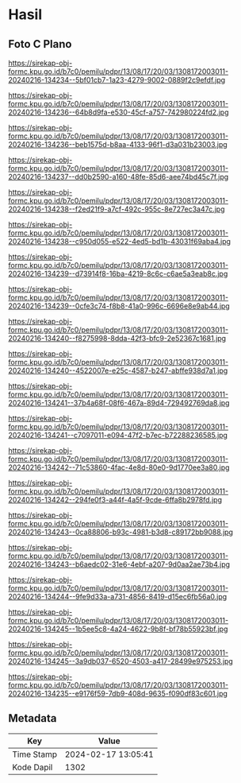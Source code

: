 # Hasil

## Foto C Plano

https://sirekap-obj-formc.kpu.go.id/b7c0/pemilu/pdpr/13/08/17/20/03/1308172003011-20240216-134234--5bf01cb7-1a23-4279-9002-0889f2c9efdf.jpg

https://sirekap-obj-formc.kpu.go.id/b7c0/pemilu/pdpr/13/08/17/20/03/1308172003011-20240216-134236--64b8d9fa-e530-45cf-a757-742980224fd2.jpg

https://sirekap-obj-formc.kpu.go.id/b7c0/pemilu/pdpr/13/08/17/20/03/1308172003011-20240216-134236--beb1575d-b8aa-4133-96f1-d3a031b23003.jpg

https://sirekap-obj-formc.kpu.go.id/b7c0/pemilu/pdpr/13/08/17/20/03/1308172003011-20240216-134237--dd0b2590-a160-48fe-85d6-aee74bd45c7f.jpg

https://sirekap-obj-formc.kpu.go.id/b7c0/pemilu/pdpr/13/08/17/20/03/1308172003011-20240216-134238--f2ed21f9-a7cf-492c-955c-8e727ec3a47c.jpg

https://sirekap-obj-formc.kpu.go.id/b7c0/pemilu/pdpr/13/08/17/20/03/1308172003011-20240216-134238--c950d055-e522-4ed5-bd1b-43031f69aba4.jpg

https://sirekap-obj-formc.kpu.go.id/b7c0/pemilu/pdpr/13/08/17/20/03/1308172003011-20240216-134239--d73914f8-16ba-4219-8c6c-c6ae5a3eab8c.jpg

https://sirekap-obj-formc.kpu.go.id/b7c0/pemilu/pdpr/13/08/17/20/03/1308172003011-20240216-134239--0cfe3c74-f8b8-41a0-996c-6696e8e9ab44.jpg

https://sirekap-obj-formc.kpu.go.id/b7c0/pemilu/pdpr/13/08/17/20/03/1308172003011-20240216-134240--f8275998-8dda-42f3-bfc9-2e52367c1681.jpg

https://sirekap-obj-formc.kpu.go.id/b7c0/pemilu/pdpr/13/08/17/20/03/1308172003011-20240216-134240--4522007e-e25c-4587-b247-abffe938d7a1.jpg

https://sirekap-obj-formc.kpu.go.id/b7c0/pemilu/pdpr/13/08/17/20/03/1308172003011-20240216-134241--37b4a68f-08f6-467a-89d4-729492769da8.jpg

https://sirekap-obj-formc.kpu.go.id/b7c0/pemilu/pdpr/13/08/17/20/03/1308172003011-20240216-134241--c7097011-e094-47f2-b7ec-b72288236585.jpg

https://sirekap-obj-formc.kpu.go.id/b7c0/pemilu/pdpr/13/08/17/20/03/1308172003011-20240216-134242--71c53860-4fac-4e8d-80e0-9d1770ee3a80.jpg

https://sirekap-obj-formc.kpu.go.id/b7c0/pemilu/pdpr/13/08/17/20/03/1308172003011-20240216-134242--294fe0f3-a44f-4a5f-9cde-6ffa8b2978fd.jpg

https://sirekap-obj-formc.kpu.go.id/b7c0/pemilu/pdpr/13/08/17/20/03/1308172003011-20240216-134243--0ca88806-b93c-4981-b3d8-c89172bb9088.jpg

https://sirekap-obj-formc.kpu.go.id/b7c0/pemilu/pdpr/13/08/17/20/03/1308172003011-20240216-134243--b6aedc02-31e6-4ebf-a207-9d0aa2ae73b4.jpg

https://sirekap-obj-formc.kpu.go.id/b7c0/pemilu/pdpr/13/08/17/20/03/1308172003011-20240216-134244--9fe9d33a-a731-4856-8419-d15ec6fb56a0.jpg

https://sirekap-obj-formc.kpu.go.id/b7c0/pemilu/pdpr/13/08/17/20/03/1308172003011-20240216-134245--1b5ee5c8-4a24-4622-9b8f-bf78b55923bf.jpg

https://sirekap-obj-formc.kpu.go.id/b7c0/pemilu/pdpr/13/08/17/20/03/1308172003011-20240216-134245--3a9db037-6520-4503-a417-28499e975253.jpg

https://sirekap-obj-formc.kpu.go.id/b7c0/pemilu/pdpr/13/08/17/20/03/1308172003011-20240216-134235--e9176f59-7db9-408d-9635-f090df83c601.jpg


## Metadata

| Key        | Value               |
| ---------- | ------------------- |
| Time Stamp | 2024-02-17 13:05:41 |
| Kode Dapil | 1302                |



